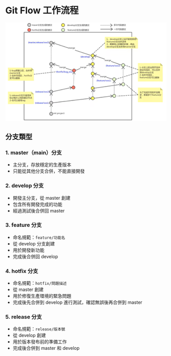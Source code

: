 # Git Flow 工作流程

![concept3](assets/concept3_gitflow.png)

## 分支類型

### 1. master（main）分支

- 主分支，存放穩定的生產版本
- 只能從其他分支合併，不能直接開發

### 2. develop 分支

- 開發主分支，從 master 創建
- 包含所有開發完成的功能
- 經過測試後合併回 master

### 3. feature 分支

- 命名規範：`feature/功能名`
- 從 develop 分支創建
- 用於開發新功能
- 完成後合併回 develop

### 4. hotfix 分支

- 命名規範：`hotfix/問題描述`
- 從 master 創建
- 用於修復生產環境的緊急問題
- 完成後先合併到 develop 進行測試，確認無誤後再合併到 master

### 5. release 分支

- 命名規範：`release/版本號`
- 從 develop 創建
- 用於版本發布前的準備工作
- 完成後合併到 master 和 develop
